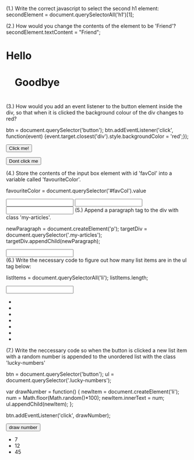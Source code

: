 (1.) Write the correct javascript to select the second h1 element:
secondElement = document.querySelectorAll('h1')[1];


(2.) How would you change the contents of the element to be 'Friend'?
secondElement.textContent = "Friend";


<html>
  <div>
    <h1>Hello</h1>
  </div>
  
  <ul>
    <h1>Goodbye<h1>
  </ul>
</html>
(3.) How would you add an event listener to the button element inside the div, so that when it is clicked the background colour of the div changes to red?

btn = document.querySelector('button');
btn.addEventListener('click', function(event) {event.target.closest('div').style.backgroundColor = 'red';});

<html>
  <div>
    <button>Click me!</button>
  </div>
  
  <button>Dont click me</button>
</html>
(4.) Store the contents of the input box element with id 'favCol' into a variable called 'favouriteColor'.

favouriteColor = document.querySelector('#favCol').value

<html>
  <input type="text" id="favCol"/>
  <input type="text" id="leastFavCol"/>
  <input type="text" id="favFood"/>
</html>
(5.) Append a paragraph tag to the div with class 'my-articles'.

newParagraph = document.createElement('p');
targetDiv = document.querySelector('.my-articles');
targetDiv.appendChild(newParagraph);

<html>
  <body>
  <input type="text" id="search"/>
  
  <div class="my-articles">
    
  </div>
  </body>
  
</html>
(6.) Write the necessary code to figure out how many list items are in the ul tag below:

listItems = document.querySelectorAll('li');
listItems.length;


<html>
  <body>
  <input type="text" id="search"/>
  
  <ul>
    <li></li>
    <li></li>
    <li></li>
    <li></li>
    <li></li>
    <li></li>
    <li></li>
  </ul>
  </body>
  
</html>
(7.) Write the neccessary code so when the button is clicked a new list item with a random number is appended to the unordered list with the class 'lucky-numbers'

btn = document.querySelector('button');
ul = document.querySelector('.lucky-numbers');

var drawNumber = function() {
  newItem = document.createElement('li');
  num = Math.floor(Math.random()*100);
  newItem.innerText = num;
  ul.appendChild(newItem);
};

btn.addEventListener('click', drawNumber);


<html>
  <body>
    <button>draw number</button>
    <ul class="lucky-numbers">
      <li>7</li>
      <li>12</li>
      <li>45</li>
    </ul>
  </body>
  
</html>